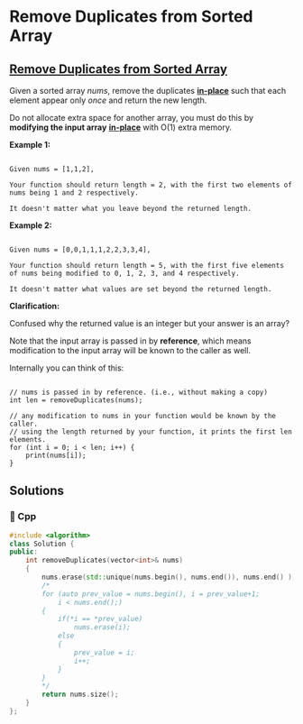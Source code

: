 # Remove Duplicates from Sorted Array

## [Remove Duplicates from Sorted Array](https://leetcode.com/problems/remove-duplicates-from-sorted-array)

Given a sorted array _nums_, remove the duplicates [**in-place**](https://en.wikipedia.org/wiki/In-place_algorithm) such that each element appear only _once_ and return the new length.

Do not allocate extra space for another array, you must do this by **modifying the input array** [**in-place**](https://en.wikipedia.org/wiki/In-place_algorithm) with O\(1\) extra memory.

**Example 1:**

```text

Given nums = [1,1,2],

Your function should return length = 2, with the first two elements of nums being 1 and 2 respectively.

It doesn't matter what you leave beyond the returned length.
```

**Example 2:**

```text

Given nums = [0,0,1,1,1,2,2,3,3,4],

Your function should return length = 5, with the first five elements of nums being modified to 0, 1, 2, 3, and 4 respectively.

It doesn't matter what values are set beyond the returned length.
```

**Clarification:**

Confused why the returned value is an integer but your answer is an array?

Note that the input array is passed in by **reference**, which means modification to the input array will be known to the caller as well.

Internally you can think of this:

```text

// nums is passed in by reference. (i.e., without making a copy)
int len = removeDuplicates(nums);

// any modification to nums in your function would be known by the caller.
// using the length returned by your function, it prints the first len elements.
for (int i = 0; i < len; i++) {
    print(nums[i]);
}
```

## Solutions

### 🧠 Cpp

```cpp
#include <algorithm>
class Solution {
public:
    int removeDuplicates(vector<int>& nums)
    {
        nums.erase(std::unique(nums.begin(), nums.end()), nums.end() );
        /*
        for (auto prev_value = nums.begin(), i = prev_value+1;
            i < nums.end();)
        {
            if(*i == *prev_value)
                nums.erase(i);
            else
            {
                prev_value = i;
                i++;
            }
        }
        */
        return nums.size();
    }
};
```

